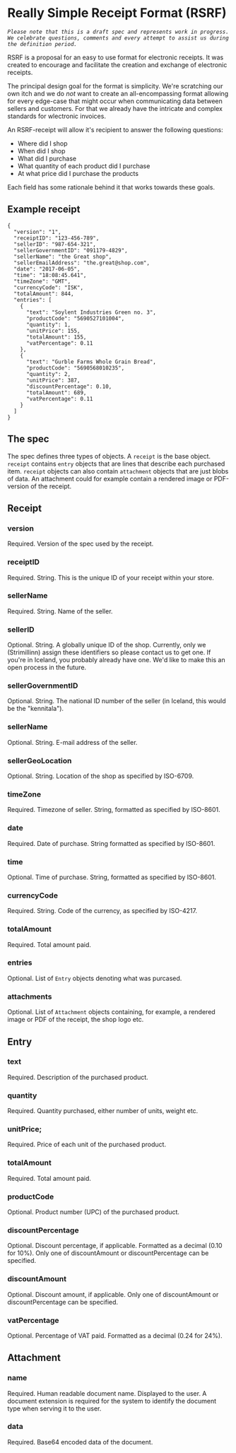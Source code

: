 # Really Simple Receipt Format (RSRF)

*`Please note that this is a draft spec and represents work in progress. We celebrate questions, comments and every attempt to assist us during the definition period.`*

RSRF is a proposal for an easy to use format for electronic receipts. It was created to encourage and facilitate the creation and exchange of electronic receipts.

The principal design goal for the format is simplicity. We're scratching our own itch and we do *not* want to create an all-encompassing format allowing for every edge-case that might occur when communicating data between sellers and customers. For that we already have the intricate and complex standards for wlectronic invoices.

An RSRF-receipt will allow it's recipient to answer the following questions:
* Where did I shop
* When did I shop
* What did I purchase
* What quantity of each product did I purchase
* At what price did I purchase the products

Each field has some rationale behind it that works towards these goals.

## Example receipt

```
{
  "version": "1",
  "receiptID": "123-456-789",
  "sellerID": "987-654-321",
  "sellerGovernmentID": "091179-4829",
  "sellerName": "the Great shop",
  "sellerEmailAddress": "the.great@shop.com",
  "date": "2017-06-05",
  "time": "18:08:45.641",
  "timeZone": "GMT",
  "currencyCode": "ISK",
  "totalAmount": 844,
  "entries": [
    {
      "text": "Soylent Industries Green no. 3",
      "productCode": "5690527101004",
      "quantity": 1,
      "unitPrice": 155,
      "totalAmount": 155,
      "vatPercentage": 0.11
    },
    {
      "text": "Gurble Farms Whole Grain Bread",
      "productCode": "5690568010235",
      "quantity": 2,
      "unitPrice": 387,
      "discountPercentage": 0.10,
      "totalAmount": 689,
      "vatPercentage": 0.11
    }
  ]
}
```

## The spec

The spec defines three types of objects. A `receipt` is the base object. `receipt` contains `entry` objects that are lines that describe each purchased item. `receipt` objects can also contain `attachment` objects that are just blobs of data. An attachment could for example contain a rendered image or PDF-version of the receipt.

## Receipt

### version
Required. Version of the spec used by the receipt.

### receiptID
Required. String. This is the unique ID of your receipt within your store.

### sellerName
Required. String. Name of the seller.

### sellerID
Optional. String. A globally unique ID of the shop. Currently, only we (Strimillinn) assign these identifiers so please contact us to get one. If you're in Iceland, you probably already have one. We'd like to make this an open process in the future.

### sellerGovernmentID
Optional. String. The national ID number of the seller (in Iceland, this would be the "kennitala").

### sellerName
Optional. String. E-mail address of the seller.

### sellerGeoLocation
Optional. String. Location of the shop as specified by ISO-6709.

### timeZone
Required. Timezone of seller. String, formatted as specified by ISO-8601.

### date
Required. Date of purchase. String formatted as specified by ISO-8601.

### time
Optional. Time of purchase. String, formatted as specified by ISO-8601.

### currencyCode
Required. String. Code of the currency, as specified by ISO-4217.

### totalAmount
Required. Total amount paid.

### entries
Optional. List of `Entry` objects denoting what was purcased.

### attachments
Optional. List of `Attachment` objects containing, for example, a rendered image or PDF of the receipt, the shop logo etc.

## Entry

### text
Required. Description of the purchased product.

### quantity
Required. Quantity purchased, either number of units, weight etc.

### unitPrice;
Required. Price of each unit of the purchased product.

### totalAmount
Required. Total amount paid.

### productCode
Optional. Product number (UPC) of the purchased product.

### discountPercentage
Optional. Discount percentage, if applicable. Formatted as a decimal (0.10 for 10%).
Only one of discountAmount or discountPercentage can be specified.

### discountAmount
Optional. Discount amount, if applicable.
Only one of discountAmount or discountPercentage can be specified.

### vatPercentage
Optional. Percentage of VAT paid. Formatted as a decimal (0.24 for 24%).

## Attachment

### name
Required. Human readable document name. Displayed to the user. A document extension is required for the system to identify the document type when serving it to the user.

### data
Required. Base64 encoded data of the document.
